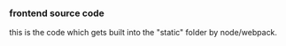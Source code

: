 ### frontend source code ###
this is the code which gets built into the "static" folder by node/webpack.